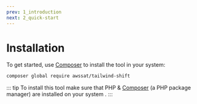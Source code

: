 ```yaml
---
prev: 1_introduction
next: 2_quick-start
---
```


# Installation

To get started, use [Composer](https://getcomposer.org/doc/00-intro.md) to install the tool in your system:
```bash
composer global require awssat/tailwind-shift
```

::: tip
To install this tool make sure that PHP & [Composer](https://getcomposer.org/doc/00-intro.md) (a PHP package manager) are installed on your system .
:::
